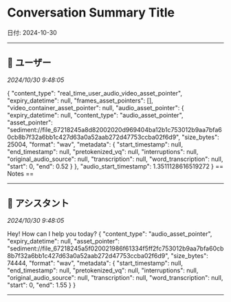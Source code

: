 # Conversation Summary Title

日付: 2024-10-30

---

## 👤 ユーザー
*2024/10/30 9:48:05*

{
  "content_type": "real_time_user_audio_video_asset_pointer",
  "expiry_datetime": null,
  "frames_asset_pointers": [],
  "video_container_asset_pointer": null,
  "audio_asset_pointer": {
    "expiry_datetime": null,
    "content_type": "audio_asset_pointer",
    "asset_pointer": "sediment://file_67218245a8d82002020d969404ba12b1c753012b9aa7bfa60cb8b7f32a6bb1c427d63a0a52aab272d47753ccba02f6d9",
    "size_bytes": 25004,
    "format": "wav",
    "metadata": {
      "start_timestamp": null,
      "end_timestamp": null,
      "pretokenized_vq": null,
      "interruptions": null,
      "original_audio_source": null,
      "transcription": null,
      "word_transcription": null,
      "start": 0,
      "end": 0.52
    }
  },
  "audio_start_timestamp": 1.3511128616519272
}
== Notes ==

---

## 🤖 アシスタント
*2024/10/30 9:48:05*

Hey! How can I help you today?
{
  "content_type": "audio_asset_pointer",
  "expiry_datetime": null,
  "asset_pointer": "sediment://file_67218245a5f020021986f61334f5ff2fc753012b9aa7bfa60cb8b7f32a6bb1c427d63a0a52aab272d47753ccba02f6d9",
  "size_bytes": 74444,
  "format": "wav",
  "metadata": {
    "start_timestamp": null,
    "end_timestamp": null,
    "pretokenized_vq": null,
    "interruptions": null,
    "original_audio_source": null,
    "transcription": null,
    "word_transcription": null,
    "start": 0,
    "end": 1.55
  }
}

---
